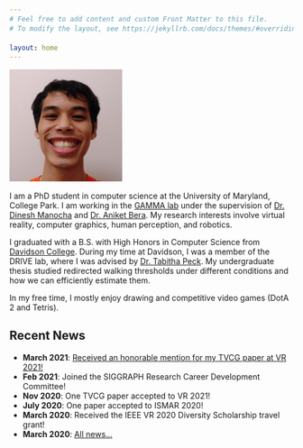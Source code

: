 ```yaml
---
# Feel free to add content and custom Front Matter to this file.
# To modify the layout, see https://jekyllrb.com/docs/themes/#overriding-theme-defaults

layout: home
---
```



<img src="files/img/profile.png" style="width: 200px">


I am a PhD student in computer science at the University of Maryland, College Park. I am working in the <a href="https://gamma.umd.edu/" target="_blank">GAMMA lab</a> under the supervision of <a href="https://www.cs.umd.edu/people/dmanocha" target="_blank">Dr. Dinesh Manocha</a> and <a href="https://www.cs.umd.edu/~ab/" target="_blank">Dr. Aniket Bera</a>. My research interests involve virtual reality, computer graphics, human perception, and robotics.

I graduated with a B.S. with High Honors in Computer Science from <a href="https://www.davidson.edu/" target="_blank">Davidson College</a>. During my time at Davidson, I was a member of the DRIVE lab, where I was advised by <a href="https://tabithapeck.com/" target="_blank">Dr. Tabitha Peck</a>. My undergraduate thesis studied redirected walking thresholds under different conditions and how we can efficiently estimate them. 

In my free time, I mostly enjoy drawing and competitive video games (DotA 2 and Tetris).

<h2>Recent News</h2>
<ul>
  <li><b>March 2021</b>: <a href="https://twitter.com/niallwphd/status/1377655573513142272" target="_blank">Received an honorable mention for my TVCG paper at VR 2021!</a></li>
  <li><b>Feb 2021</b>: Joined the SIGGRAPH Research Career Development Committee!</li>
  <li><b>Nov 2020</b>: One TVCG paper accepted to VR 2021!</li>
  <li><b>July 2020</b>: One paper accepted to ISMAR 2020!</li>
  <li><b>March 2020</b>: Received the IEEE VR 2020 Diversity Scholarship travel grant!</li>
  <li><b>March 2020</b>: <a href="https://niallw.github.com/news/">All news...</a></li>
  <!-- <li><b>June 2019</b>: One paper accepted to ISMAR 2019!</li> -->
  <!-- <li><b>May 2019</b>: I graduated from Davidson College.</li> -->
  <!-- <li><b>May 2019</b>: I passed my undergraduate thesis defense with high honors.</li> -->
  <!-- <li><b>April 2019</b>: I received the senior computer science award at Davidson.</li> -->
  <!-- <li><b>March 2019</b>: I will join the University of Maryland, College Park as a PhD student in the fall.</li> -->
  <!-- <li><b>DATE</b>: NEWS</li> -->
</ul>